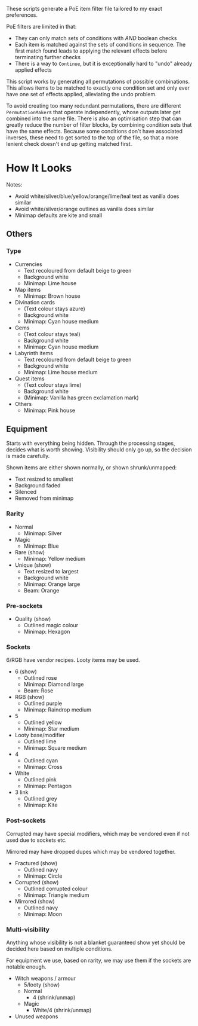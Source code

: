 These scripts generate a PoE item filter file tailored to my exact preferences.

PoE filters are limited in that:

- They can only match sets of conditions with *AND* boolean checks
- Each item is matched against the sets of conditions in sequence. The first match found leads to applying the relevant effects before terminating further checks
- There is a way to `Continue`, but it is exceptionally hard to "undo" already applied effects

This script works by generating all permutations of possible combinations. This allows items to be matched to exactly one condition set and only ever have one set of effects applied, alleviating the undo problem.

To avoid creating too many redundant permutations, there are different `PermutationMaker`s that operate independently, whose outputs later get combined into the same file. There is also an optimisation step that can greatly reduce the number of filter blocks, by combining condition sets that have the same effects. Because some conditions don't have associated inverses, these need to get sorted to the top of the file, so that a more lenient check doesn't end up getting matched first.

# How It Looks

Notes:

- Avoid white/silver/blue/yellow/orange/lime/teal text as vanilla does similar
- Avoid white/silver/orange outlines as vanilla does similar
- Minimap defaults are kite and small

## Others

### Type

- Currencies
	- Text recoloured from default beige to green
	- Background white
	- Minimap: Lime house
- Map items
	- Minimap: Brown house
- Divination cards
	- (Text colour stays azure)
	- Background white
	- Minimap: Cyan house medium
- Gems
	- (Text colour stays teal)
	- Background white
	- Minimap: Cyan house medium
- Labyrinth items
	- Text recoloured from default beige to green
	- Background white
	- Minimap: Lime house medium
- Quest items
	- (Text colour stays lime)
	- Background white
	- (Minimap: Vanilla has green exclamation mark)
- Others
	- Minimap: Pink house

## Equipment

Starts with everything being hidden. Through the processing stages, decides what is worth showing. Visibility should only go up, so the decision is made carefully.

Shown items are either shown normally, or shown shrunk/unmapped:

- Text resized to smallest
- Background faded
- Silenced
- Removed from minimap

### Rarity

- Normal
	- Minimap: Silver
- Magic
	- Minimap: Blue
- Rare (show)
	- Minimap: Yellow medium
- Unique (show)
	- Text resized to largest
	- Background white
	- Minimap: Orange large
	- Beam: Orange

### Pre-sockets

- Quality (show)
	- Outlined magic colour
	- Minimap: Hexagon

### Sockets

6/RGB have vendor recipes. Looty items may be used.

- 6 (show)
	- Outlined rose
	- Minimap: Diamond large
	- Beam: Rose
- RGB (show)
	- Outlined purple
	- Minimap: Raindrop medium
- 5
	- Outlined yellow
	- Minimap: Star medium
- Looty base/modifier
	- Outlined lime
	- Minimap: Square medium
- 4
	- Outlined cyan
	- Minimap: Cross
- White
	- Outlined pink
	- Minimap: Pentagon
- 3 link
	- Outlined grey
	- Minimap: Kite

### Post-sockets

Corrupted may have special modifiers, which may be vendored even if not used due to sockets etc.

Mirrored may have dropped dupes which may be vendored together.

- Fractured (show)
	- Outlined navy
	- Minimap: Circle
- Corrupted (show)
	- Outlined corrupted colour
	- Minimap: Triangle medium
- Mirrored (show)
	- Outlined navy
	- Minimap: Moon

### Multi-visibility

Anything whose visibility is not a blanket guaranteed show yet should be decided here based on multiple conditions.

For equipment we use, based on rarity, we may use them if the sockets are notable enough.

- Witch weapons / armour
	- 5/looty (show)
	- Normal
		- 4 (shrink/unmap)
	- Magic
		- White/4 (shrink/unmap)
- Unused weapons
